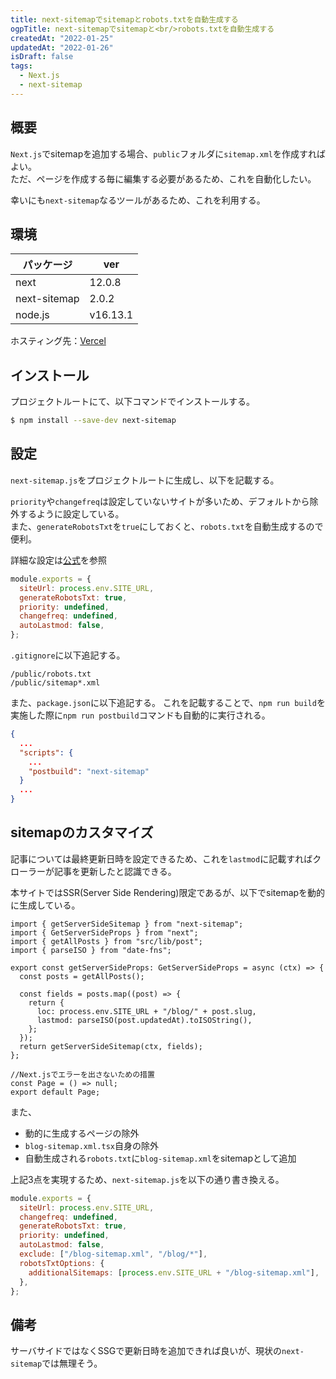 ```yaml
---
title: next-sitemapでsitemapとrobots.txtを自動生成する
ogpTitle: next-sitemapでsitemapと<br/>robots.txtを自動生成する
createdAt: "2022-01-25"
updatedAt: "2022-01-26"
isDraft: false
tags:
  - Next.js
  - next-sitemap
---
```


## 概要

`Next.js`でsitemapを追加する場合、`public`フォルダに`sitemap.xml`を作成すればよい。  
ただ、ページを作成する毎に編集する必要があるため、これを自動化したい。

幸いにも`next-sitemap`なるツールがあるため、これを利用する。

## 環境

| パッケージ   | ver      |
| ------------ | -------- |
| next         | 12.0.8   |
| next-sitemap | 2.0.2    |
| node.js      | v16.13.1 |

ホスティング先：[Vercel](https://vercel.com/)

## インストール

プロジェクトルートにて、以下コマンドでインストールする。

```sh
$ npm install --save-dev next-sitemap
```

## 設定

`next-sitemap.js`をプロジェクトルートに生成し、以下を記載する。

`priority`や`changefreq`は設定していないサイトが多いため、デフォルトから除外するように設定している。  
また、`generateRobotsTxt`を`true`にしておくと、`robots.txt`を自動生成するので便利。

詳細な設定は[公式](https://github.com/iamvishnusankar/next-sitemap)を参照

```js:next-sitemap.js
module.exports = {
  siteUrl: process.env.SITE_URL,
  generateRobotsTxt: true,
  priority: undefined,
  changefreq: undefined,
  autoLastmod: false,
};
```

`.gitignore`に以下追記する。

```conf:.gitignore
/public/robots.txt
/public/sitemap*.xml
```

また、`package.json`に以下追記する。
これを記載することで、`npm run build`を実施した際に`npm run postbuild`コマンドも自動的に実行される。

```json:package.json {5}
{
  ...
  "scripts": {
    ...
    "postbuild": "next-sitemap"
  }
  ...
}

```

## sitemapのカスタマイズ

記事については最終更新日時を設定できるため、これを`lastmod`に記載すればクローラーが記事を更新したと認識できる。

本サイトではSSR(Server Side Rendering)限定であるが、以下でsitemapを動的に生成している。

```tsx:pages/blog-sitemap.xml.tsx
import { getServerSideSitemap } from "next-sitemap";
import { GetServerSideProps } from "next";
import { getAllPosts } from "src/lib/post";
import { parseISO } from "date-fns";

export const getServerSideProps: GetServerSideProps = async (ctx) => {
  const posts = getAllPosts();

  const fields = posts.map((post) => {
    return {
      loc: process.env.SITE_URL + "/blog/" + post.slug,
      lastmod: parseISO(post.updatedAt).toISOString(),
    };
  });
  return getServerSideSitemap(ctx, fields);
};

//Next.jsでエラーを出さないための措置
const Page = () => null;
export default Page;
```

また、

- 動的に生成するページの除外
- `blog-sitemap.xml.tsx`自身の除外
- 自動生成される`robots.txt`に`blog-sitemap.xml`をsitemapとして追加

上記3点を実現するため、`next-sitemap.js`を以下の通り書き換える。

```js:next-sitemap.js {7-9}
module.exports = {
  siteUrl: process.env.SITE_URL,
  changefreq: undefined,
  generateRobotsTxt: true,
  priority: undefined,
  autoLastmod: false,
  exclude: ["/blog-sitemap.xml", "/blog/*"],
  robotsTxtOptions: {
    additionalSitemaps: [process.env.SITE_URL + "/blog-sitemap.xml"],
  },
};
```

## 備考

サーバサイドではなくSSGで更新日時を追加できれば良いが、現状の`next-sitemap`では無理そう。
